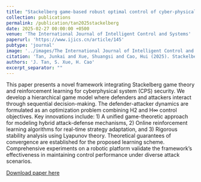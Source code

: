 ```yaml
---
title: "Stackelberg game-based robust optimal control of cyber-physical system under hybrid attacks"
collection: publications
permalink: /publication/tan2025stackelberg
date: 2025-02-27 00:00:00 +0500
venue: 'The International Journal of Intelligent Control and Systems'
paperurl: 'https://www.ijics.cn/article/145'
pubtype: 'journal'
image: '../images/The International Journal of Intelligent Control and Systems.jpg'
citation: 'Tan, Junkai and Xue, Shuangsi and Cao, Hui (2025). Stackelberg game-based robust optimal control of cyber-physical system under hybrid attacks. The International Journal of Intelligent Control and Systems.'
authors: 'J. Tan, S. Xue, H. Cao'
excerpt_separator: ""
---
```

This paper presents a novel framework integrating Stackelberg game theory and reinforcement learning for cyberphysical system (CPS) security. We develop a hierarchical game model where defenders and attackers interact through sequential decision-making. The defender-attacker dynamics are formulated as an optimization problem combining H2 and H∞ control objectives. Key innovations include: 1) A unified game-theoretic approach for modeling hybrid attack-defense mechanisms, 2) Online reinforcement learning algorithms for real-time strategy adaptation, and 3) Rigorous stability analysis using Lyapunov theory. Theoretical guarantees of convergence are established for the proposed learning scheme. Comprehensive experiments on a robotic platform validate the framework’s effectiveness in maintaining control performance under diverse attack scenarios.

[Download paper here](https://www.ijics.cn/article/145)